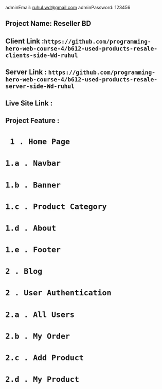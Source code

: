 adminEmail: ruhul.wd@gmail.com
adminPassword: 123456



## Project Name: Reseller BD

## Client Link :` https://github.com/programming-hero-web-course-4/b612-used-products-resale-clients-side-Wd-ruhul  `

## Server Link : ` https://github.com/programming-hero-web-course-4/b612-used-products-resale-server-side-Wd-ruhul `

## Live Site Link : `   `

## Project Feature :

# ` 1 . Home Page`
# ` 1.a . Navbar  `
# ` 1.b . Banner  `
# ` 1.c . Product Category  `
# ` 1.d . About  `
# ` 1.e . Footer `
# ` 2 . Blog `
# ` 2 . User Authentication  `
# ` 2.a . All Users `
# ` 2.b . My Order  `
# ` 2.c . Add Product  `
# ` 2.d . My Product `


